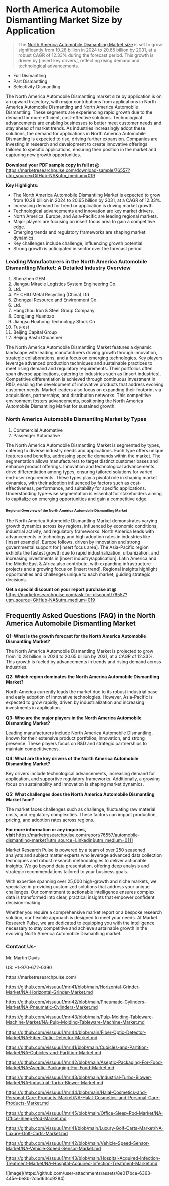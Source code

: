 <h1>North America Automobile Dismantling Market&nbsp;Size by Application</h1><blockquote><p>The <a href="https://marketresearchpulse.com/download-sample/76557?utm_source=GitHub-NA&amp;utm_medium=019">North America Automobile Dismantling Market size</a> is set to grow significantly from 10.28 billion in 2024 to 20.65 billion by 2031, at a robust CAGR of 12.33% during the forecast period. This growth is driven by [insert key drivers], reflecting rising demand and technological advancements.</p></blockquote><ul><li>Full Dismantling<li> Part Dismantling<li> Selectivity Dismantling</li></ul><p>The North America Automobile Dismantling market size by application is on an upward trajectory, with major contributions from applications in North America Automobile Dismantling and North America Automobile Dismantling. These segments are experiencing rapid growth due to the demand for more efficient, cost-effective solutions. Technological advancements are enabling businesses to better meet customer needs and stay ahead of market trends. As industries increasingly adopt these solutions, the demand for applications in North America Automobile Dismantling is expected to rise, driving further expansion. Companies are investing in research and development to create innovative offerings tailored to specific applications, ensuring their position in the market and capturing new growth opportunities.</p><p><strong>Download your PDF sample copy in full at @ </strong><a href="https://marketresearchpulse.com/download-sample/76557?utm_source=GitHub-NA&amp;utm_medium=019">https://marketresearchpulse.com/download-sample/76557?utm_source=GitHub-NA&amp;utm_medium=019</a></p><p><strong>Key Highlights: </strong></p><ul><li>The North America Automobile Dismantling Market is expected to grow from 10.28 billion in 2024 to 20.65 billion by 2031, at a CAGR of 12.33%.</li><li>Increasing demand for trend or application is driving market growth.</li><li>Technological advancements and innovation are key market drivers.</li><li>North America, Europe, and Asia-Pacific are leading regional markets.</li><li>Major players are focusing on insert focus area to gain a competitive edge.</li><li>Emerging trends and regulatory frameworks are shaping market dynamics.</li><li>Key challenges include challenge, influencing growth potential.</li><li>Strong growth is anticipated in sector over the forecast period.</li></ul><h3>Leading Manufacturers in the North America Automobile Dismantling Market: A Detailed Industry Overview</h3><ol><li>Shenzhen GEM</li><li>Jiangsu Miracle Logistics System Engineering Co.</li><li>Ltd.</li><li>YE CHIU Metal Recycling (China) Ltd</li><li>Zhongzai Resource and Environment Co.</li><li>Ltd.</li><li>Hangzhou Iron & Steel Group Company</li><li>Dongjiang Huanbao</li><li>Jiangsu Huahong Technology Stock Co</li><li>Tus-est</li><li>Beijing Capital Group</li><li>Beijing Bashi Chuanmei</li></ol><div class="flex max-w-full flex-col flex-grow"><div class="min-h-8 text-message flex w-full flex-col items-end gap-2 whitespace-normal break-words [.text-message+&amp;]:mt-5" dir="auto" data-message-author-role="assistant" data-message-id="fd8432e4-4910-450d-b182-61b7bfb0a01f" data-message-model-slug="gpt-4o"><div class="flex w-full flex-col gap-1 empty:hidden first:pt-[3px]"><div class="markdown prose w-full break-words dark:prose-invert light"><p>The North America Automobile Dismantling Market features a dynamic landscape with leading manufacturers driving growth through innovation, strategic collaborations, and a focus on emerging technologies. Key players leverage advanced production techniques and sustainable practices to meet rising demand and regulatory requirements. Their portfolios often span diverse applications, catering to industries such as [insert industries]. Competitive differentiation is achieved through continuous investment in R&amp;D, enabling the development of innovative products that address evolving customer needs. Market leaders also focus on expanding their footprint via acquisitions, partnerships, and distribution networks. This competitive environment fosters advancements, positioning the North America Automobile Dismantling Market for sustained growth.</p></div></div></div></div><h3>North America Automobile Dismantling Market by Types</h3><ol><li>Commercial Automative<li> Passenger Automative</li></ol><div class="flex max-w-full flex-col flex-grow"><div class="min-h-8 text-message flex w-full flex-col items-end gap-2 whitespace-normal break-words [.text-message+&amp;]:mt-5" dir="auto" data-message-author-role="assistant" data-message-id="084470be-0bb7-4664-bddf-5156b4f41249" data-message-model-slug="gpt-4o-mini"><div class="flex w-full flex-col gap-1 empty:hidden first:pt-[3px]"><div class="markdown prose w-full break-words dark:prose-invert light"><p>The North America Automobile Dismantling Market is segmented by types, catering to diverse industry needs and applications. Each type offers unique features and benefits, addressing specific demands within the market. The segmentation allows manufacturers to target distinct customer bases and enhance product offerings. Innovation and technological advancements drive differentiation among types, ensuring tailored solutions for varied end-user requirements. These types play a pivotal role in shaping market dynamics, with their adoption influenced by factors such as cost-effectiveness, performance, and suitability for specific applications. Understanding type-wise segmentation is essential for stakeholders aiming to capitalize on emerging opportunities and gain a competitive edge.</p></div></div></div></div><h3><span style="font-size: 11px;">Regional Overview of the North America Automobile Dismantling Market</span></h3><div class="flex max-w-full flex-col flex-grow"><div class="min-h-8 text-message flex w-full flex-col items-end gap-2 whitespace-normal break-words [.text-message+&amp;]:mt-5" dir="auto" data-message-author-role="assistant" data-message-id="e9038762-ce64-4e30-91c9-9bd413514231" data-message-model-slug="gpt-4o-mini"><div class="flex w-full flex-col gap-1 empty:hidden first:pt-[3px]"><div class="markdown prose w-full break-words dark:prose-invert light"><p>The North America Automobile Dismantling Market demonstrates varying growth dynamics across key regions, influenced by economic conditions, industrial activity, and regulatory frameworks. North America leads with advancements in technology and high adoption rates in industries like [insert example]. Europe follows, driven by innovation and strong governmental support for [insert focus area]. The Asia-Pacific region exhibits the fastest growth due to rapid industrialization, urbanization, and increasing investments in [insert industry/application]. Latin America and the Middle East &amp; Africa also contribute, with expanding infrastructure projects and a growing focus on [insert trend]. Regional insights highlight opportunities and challenges unique to each market, guiding strategic decisions.</p></div></div></div></div><p><strong>Get a special discount on your report purchase at @ </strong><a href="https://marketresearchpulse.com/ask-for-discount/76557?utm_source=GitHub-NA&amp;utm_medium=019">https://marketresearchpulse.com/ask-for-discount/76557?utm_source=GitHub-NA&amp;utm_medium=019</a></p><h2>Frequently Asked Questions (FAQ) in the North America Automobile Dismantling Market</h2><p><strong>Q1: What is the growth forecast for the North America Automobile Dismantling Market?</strong></p><p>The North America Automobile Dismantling Market is projected to grow from 10.28 billion in 2024 to 20.65 billion by 2031, at a CAGR of 12.33%. This growth is fueled by advancements in trends and rising demand across industries.</p><p><strong>Q2: Which region dominates the North America Automobile Dismantling Market?</strong></p><p>North America currently leads the market due to its robust industrial base and early adoption of innovative technologies. However, Asia-Pacific is expected to grow rapidly, driven by industrialization and increasing investments in application.</p><p><strong>Q3: Who are the major players in the North America Automobile Dismantling Market?</strong></p><p>Leading manufacturers include North America Automobile Dismantling, known for their extensive product portfolios, innovation, and strong presence. These players focus on R&amp;D and strategic partnerships to maintain competitiveness.</p><p><strong>Q4: What are the key drivers of the North America Automobile Dismantling Market?</strong></p><p>Key drivers include technological advancements, increasing demand for application, and supportive regulatory frameworks. Additionally, a growing focus on sustainability and innovation is shaping market dynamics.</p><p><strong>Q5: What challenges does the North America Automobile Dismantling Market face?</strong></p><p>The market faces challenges such as challenge, fluctuating raw material costs, and regulatory complexities. These factors can impact production, pricing, and adoption rates across regions.</p><p><strong>For more information or any inquiries, visit&nbsp;</strong><a href="https://marketresearchpulse.com/report/76557/automobile-dismantling-market?utm_source=Linkedin&utm_medium=0111">https://marketresearchpulse.com/report/76557/automobile-dismantling-market?utm_source=Linkedin&utm_medium=0111</a></p><p>Market Research Pulse is powered by a team of over 250 seasoned analysts and subject matter experts who leverage advanced data collection techniques and robust research methodologies to deliver actionable insights. We go beyond data presentation, offering deep analysis and strategic recommendations tailored to your business goals.</p><p>With expertise spanning over 25,000 high-growth and niche markets, we specialize in providing customized solutions that address your unique challenges. Our commitment to actionable intelligence ensures complex data is transformed into clear, practical insights that empower confident decision-making.</p><p>Whether you require a comprehensive market report or a bespoke research solution, our flexible approach is designed to meet your needs. At Market Research Pulse, we are dedicated to equipping you with the intelligence necessary to stay competitive and achieve sustainable growth in the evolving North America Automobile Dismantling market.</p><h3><strong>Contact Us-</strong></h3><p>Mr. Martin Davis</p><p>US: +1-970-672-0390</p><p>https://marketresearchpulse.com/</p><p><a href="https://github.com/vissuuu1/mri41/blob/main/Horizontal-Grinder-Market/NA-Horizontal-Grinder-Market.md">https://github.com/vissuuu1/mri41/blob/main/Horizontal-Grinder-Market/NA-Horizontal-Grinder-Market.md</a></p><p><a href="https://github.com/vissuuu1/mri42/blob/main/Pneumatic-Cylinders-Market/NA-Pneumatic-Cylinders-Market.md">https://github.com/vissuuu1/mri42/blob/main/Pneumatic-Cylinders-Market/NA-Pneumatic-Cylinders-Market.md</a></p><p><a href="https://github.com/vissuuu1/mri43/blob/main/Pulp-Molding-Tableware-Machine-Market/NA-Pulp-Molding-Tableware-Machine-Market.md">https://github.com/vissuuu1/mri43/blob/main/Pulp-Molding-Tableware-Machine-Market/NA-Pulp-Molding-Tableware-Machine-Market.md</a></p><p><a href="https://github.com/vissuuu1/mri44/blob/main/Fiber-Optic-Detector-Market/NA-Fiber-Optic-Detector-Market.md">https://github.com/vissuuu1/mri44/blob/main/Fiber-Optic-Detector-Market/NA-Fiber-Optic-Detector-Market.md</a></p><p><a href="https://github.com/vissuuu1/mri41/blob/main/Cubicles-and-Partition-Market/NA-Cubicles-and-Partition-Market.md">https://github.com/vissuuu1/mri41/blob/main/Cubicles-and-Partition-Market/NA-Cubicles-and-Partition-Market.md</a></p><p><a href="https://github.com/vissuuu1/mri42/blob/main/Aseptic-Packaging-For-Food-Market/NA-Aseptic-Packaging-For-Food-Market.md">https://github.com/vissuuu1/mri42/blob/main/Aseptic-Packaging-For-Food-Market/NA-Aseptic-Packaging-For-Food-Market.md</a></p><p><a href="https://github.com/vissuuu1/mri43/blob/main/Industrial-Turbo-Blower-Market/NA-Industrial-Turbo-Blower-Market.md">https://github.com/vissuuu1/mri43/blob/main/Industrial-Turbo-Blower-Market/NA-Industrial-Turbo-Blower-Market.md</a></p><p><a href="https://github.com/vissuuu1/mri44/blob/main/Halal-Cosmetics-and-Personal-Care-Products-Market/NA-Halal-Cosmetics-and-Personal-Care-Products-Market.md">https://github.com/vissuuu1/mri44/blob/main/Halal-Cosmetics-and-Personal-Care-Products-Market/NA-Halal-Cosmetics-and-Personal-Care-Products-Market.md</a></p><p><a href="https://github.com/vissuuu1/mri45/blob/main/Office-Sleep-Pod-Market/NA-Office-Sleep-Pod-Market.md">https://github.com/vissuuu1/mri45/blob/main/Office-Sleep-Pod-Market/NA-Office-Sleep-Pod-Market.md</a></p><p><a href="https://github.com/vissuuu1/mri41/blob/main/Luxury-Golf-Carts-Market/NA-Luxury-Golf-Carts-Market.md">https://github.com/vissuuu1/mri41/blob/main/Luxury-Golf-Carts-Market/NA-Luxury-Golf-Carts-Market.md</a></p><p><a href="https://github.com/vissuuu1/mri42/blob/main/Vehicle-Speed-Sensor-Market/NA-Vehicle-Speed-Sensor-Market.md">https://github.com/vissuuu1/mri42/blob/main/Vehicle-Speed-Sensor-Market/NA-Vehicle-Speed-Sensor-Market.md</a></p><p><a href="https://github.com/vissuuu1/mri43/blob/main/Hospital-Acquired-Infection-Treatment-Market/NA-Hospital-Acquired-Infection-Treatment-Market.md">https://github.com/vissuuu1/mri43/blob/main/Hospital-Acquired-Infection-Treatment-Market/NA-Hospital-Acquired-Infection-Treatment-Market.md</a></p>
![image](https://github.com/user-attachments/assets/8e017bce-6363-445e-be8b-2cbd63cc9284)
